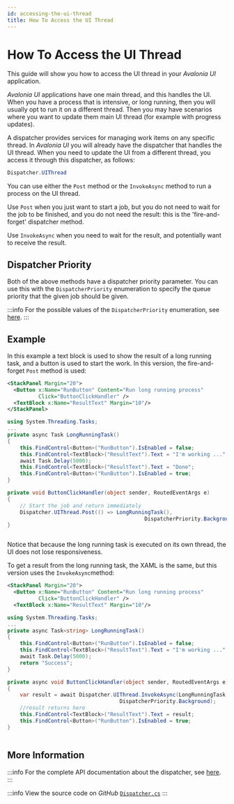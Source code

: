 ```yaml
---
id: accessing-the-ui-thread
title: How To Access the UI Thread
---
```



# How To Access the UI Thread

This guide will show you how to access the UI thread in your _Avalonia UI_ application.&#x20;

_Avalonia UI_ applications have one main thread, and this handles the UI. When you have a process that is intensive, or long running, then you will usually opt to run it on a different thread. Then you may have scenarios where you want to update them main UI thread (for example with progress updates). &#x20;

A dispatcher provides services for managing work items on any specific thread. In _Avalonia UI_ you will already have the dispatcher that handles the UI thread. When you need to update the UI from a different thread, you access it through this dispatcher, as follows:

```csharp
Dispatcher.UIThread
```

You can use either the `Post` method or the `InvokeAsync` method to run a process on the UI thread.&#x20;

Use `Post` when you just want to start a job, but you do not need to wait for the job to be finished, and you do not need the result: this is the 'fire-and-forget' dispatcher method.&#x20;

Use `InvokeAsync` when you need to wait for the result, and potentially want to receive the result.&#x20;

## Dispatcher Priority

Both of the above methods have a dispatcher priority parameter. You can use this with the   `DispatcherPriority` enumeration to specify the queue priority that the given job should be given.&#x20;

:::info
For the possible values of the `DispatcherPriority` enumeration, see [here](http://reference.avaloniaui.net/api/Avalonia.Threading/DispatcherPriority/).
:::

## Example

In this example a text block is used to show the result of a long running task, and a button is used to start the work. In this version, the fire-and-forget `Post` method is used:

```xml title='XAML'
<StackPanel Margin="20">    
  <Button x:Name="RunButton" Content="Run long running process" 
          Click="ButtonClickHandler" />
  <TextBlock x:Name="ResultText" Margin="10"/>
</StackPanel>
```

```csharp title='Task C#'
using System.Threading.Tasks;
...
private async Task LongRunningTask()
{
    this.FindControl<Button>("RunButton").IsEnabled = false;
    this.FindControl<TextBlock>("ResultText").Text = "I'm working ...";
    await Task.Delay(5000);
    this.FindControl<TextBlock>("ResultText").Text = "Done";
    this.FindControl<Button>("RunButton").IsEnabled = true;
}
```

```csharp title='Post C#'
private void ButtonClickHandler(object sender, RoutedEventArgs e)
{
    // Start the job and return immediately
    Dispatcher.UIThread.Post(() => LongRunningTask(), 
                                            DispatcherPriority.Background);
}
```

<img src="/img/gitbook-import/assets/long1.gif" alt=""/>

Notice that because the long running task is executed on its own thread, the UI does not lose responsiveness.

To get a result from the long running task, the XAML is the same, but this version uses the `InvokeAsync`method:

```xml title='XAML'
<StackPanel Margin="20">    
  <Button x:Name="RunButton" Content="Run long running process" 
          Click="ButtonClickHandler" />
  <TextBlock x:Name="ResultText" Margin="10"/>
```

```csharp title='Task C#'
using System.Threading.Tasks;
...
private async Task<string> LongRunningTask()
{
    this.FindControl<Button>("RunButton").IsEnabled = false;
    this.FindControl<TextBlock>("ResultText").Text = "I'm working ...";
    await Task.Delay(5000);    
    return "Success";
}
```

```csharp title='InvokeAsync C#'
private async void ButtonClickHandler(object sender, RoutedEventArgs e)
{
    var result = await Dispatcher.UIThread.InvokeAsync(LongRunningTask, 
                                    DispatcherPriority.Background);
    //result returns here
    this.FindControl<TextBlock>("ResultText").Text = result;
    this.FindControl<Button>("RunButton").IsEnabled = true;
}
```

<img src="/img/gitbook-import/assets/long2.gif" alt=""/>

## More Information

:::info
For the complete API documentation about the dispatcher, see [here](http://reference.avaloniaui.net/api/Avalonia.Threading/Dispatcher/).
:::

:::info
View the source code on _GitHub_ [`Dispatcher.cs`](https://github.com/AvaloniaUI/Avalonia/blob/master/src/Avalonia.Base/Threading/Dispatcher.cs)
:::
